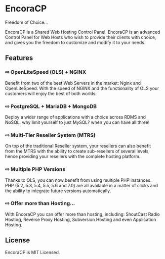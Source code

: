 # EncoraCP
Freedom of Choice...

EncoraCP is a Shared Web Hosting Control Panel. EncoraCP is an advanced Control Panel for Web Hosts who wish to provide their clients with choice, and gives you the freedom to customize and modify it to your needs.

Features
------

### ⇨ OpenLiteSpeed (OLS) + NGINX
Benefit from two of the best Web Servers in the market: Nginx and OpenLiteSpeed. With the speed of NGINX and the functionality of OLS your customers will enjoy the best of both worlds.

### ⇨ PostgreSQL + MariaDB + MongoDB
Deploy a wider range of applications with a choice across RDMS and NoSQL, why limit yourself to just MySQL? when you can have all three!

### ⇨ Multi-Tier Reseller System (MTRS)
On top of the traditional Reseller system, your resellers can also benefit from the MTRS with the ability to create sub-resellers of several levels, hence providing your resellers with the complete hosting platform.

### ⇨ Multiple PHP Versions
Thanks to OLS, you can now benefit from using multiple PHP instances. PHP (5.2, 5.3, 5.4, 5.5, 5.6 and 7.0) are all available in a matter of clicks and the ability to integrate future versions automatically.

### ⇨ Offer more than Hosting...
With EncoraCP you can offer more than hosting, including: ShoutCast Radio Hosting, Reverse Proxy Hosting, Subversion Hosting and even Application Hosting.


License
------
EncoraCP is MIT Licensed.
